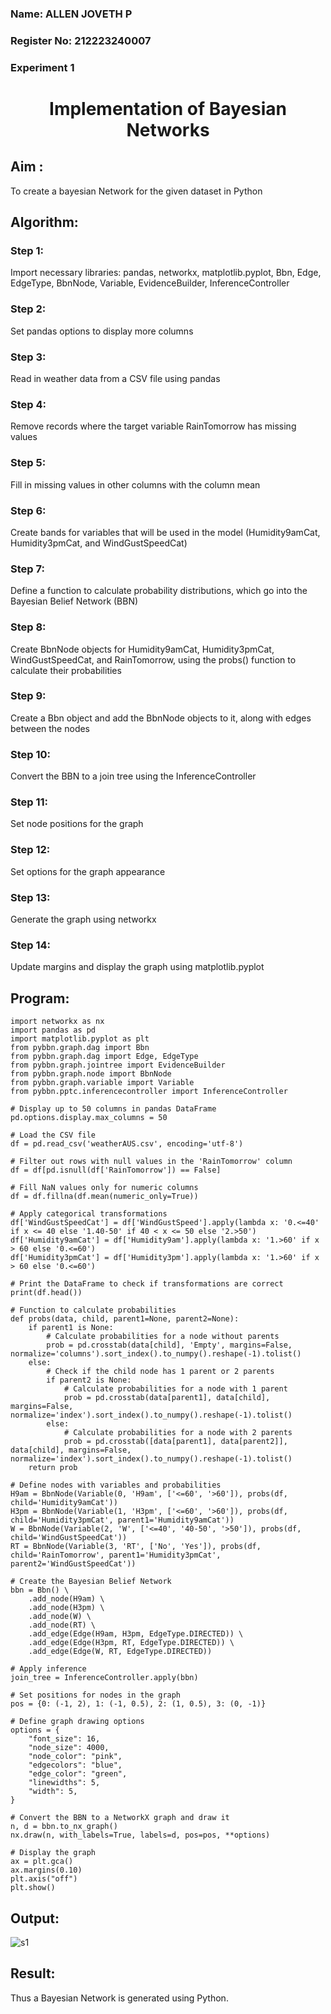 <H3> Name: ALLEN JOVETH P </H3>
<H3>Register No: 212223240007 </H3>
<H3> Experiment 1</H3>

<H1 ALIGN=CENTER> Implementation of Bayesian Networks</H1>

## Aim :
To create a bayesian Network for the given dataset in Python
## Algorithm:

### Step 1:
Import necessary libraries: pandas, networkx, matplotlib.pyplot, Bbn, Edge, EdgeType, BbnNode, Variable, EvidenceBuilder, InferenceController<br/>
### Step 2:
Set pandas options to display more columns<br/>
### Step 3:
Read in weather data from a CSV file using pandas<br/>
### Step 4:
Remove records where the target variable RainTomorrow has missing values<br/>
### Step 5:
Fill in missing values in other columns with the column mean<br/>
### Step 6:
Create bands for variables that will be used in the model (Humidity9amCat, Humidity3pmCat, and WindGustSpeedCat)<br/>
### Step 7:
Define a function to calculate probability distributions, which go into the Bayesian Belief Network (BBN)<br/>
### Step 8:
Create BbnNode objects for Humidity9amCat, Humidity3pmCat, WindGustSpeedCat, and RainTomorrow, using the probs() function to calculate their probabilities<br/>
### Step 9:
Create a Bbn object and add the BbnNode objects to it, along with edges between the nodes<br/>
### Step 10:
Convert the BBN to a join tree using the InferenceController<br/>
### Step 11:
Set node positions for the graph<br/>
### Step 12:
Set options for the graph appearance<br/>
### Step 13:
Generate the graph using networkx<br/>
### Step 14:
Update margins and display the graph using matplotlib.pyplot<br/>

## Program:
```
import networkx as nx
import pandas as pd
import matplotlib.pyplot as plt
from pybbn.graph.dag import Bbn
from pybbn.graph.dag import Edge, EdgeType
from pybbn.graph.jointree import EvidenceBuilder
from pybbn.graph.node import BbnNode
from pybbn.graph.variable import Variable
from pybbn.pptc.inferencecontroller import InferenceController

# Display up to 50 columns in pandas DataFrame
pd.options.display.max_columns = 50

# Load the CSV file
df = pd.read_csv('weatherAUS.csv', encoding='utf-8')

# Filter out rows with null values in the 'RainTomorrow' column
df = df[pd.isnull(df['RainTomorrow']) == False]

# Fill NaN values only for numeric columns
df = df.fillna(df.mean(numeric_only=True))

# Apply categorical transformations
df['WindGustSpeedCat'] = df['WindGustSpeed'].apply(lambda x: '0.<=40' if x <= 40 else '1.40-50' if 40 < x <= 50 else '2.>50')
df['Humidity9amCat'] = df['Humidity9am'].apply(lambda x: '1.>60' if x > 60 else '0.<=60')
df['Humidity3pmCat'] = df['Humidity3pm'].apply(lambda x: '1.>60' if x > 60 else '0.<=60')

# Print the DataFrame to check if transformations are correct
print(df.head())

# Function to calculate probabilities
def probs(data, child, parent1=None, parent2=None):
    if parent1 is None:
        # Calculate probabilities for a node without parents
        prob = pd.crosstab(data[child], 'Empty', margins=False, normalize='columns').sort_index().to_numpy().reshape(-1).tolist()
    else:
        # Check if the child node has 1 parent or 2 parents
        if parent2 is None:
            # Calculate probabilities for a node with 1 parent
            prob = pd.crosstab(data[parent1], data[child], margins=False, normalize='index').sort_index().to_numpy().reshape(-1).tolist()
        else:
            # Calculate probabilities for a node with 2 parents
            prob = pd.crosstab([data[parent1], data[parent2]], data[child], margins=False, normalize='index').sort_index().to_numpy().reshape(-1).tolist()
    return prob

# Define nodes with variables and probabilities
H9am = BbnNode(Variable(0, 'H9am', ['<=60', '>60']), probs(df, child='Humidity9amCat'))
H3pm = BbnNode(Variable(1, 'H3pm', ['<=60', '>60']), probs(df, child='Humidity3pmCat', parent1='Humidity9amCat'))
W = BbnNode(Variable(2, 'W', ['<=40', '40-50', '>50']), probs(df, child='WindGustSpeedCat'))
RT = BbnNode(Variable(3, 'RT', ['No', 'Yes']), probs(df, child='RainTomorrow', parent1='Humidity3pmCat', parent2='WindGustSpeedCat'))

# Create the Bayesian Belief Network
bbn = Bbn() \
    .add_node(H9am) \
    .add_node(H3pm) \
    .add_node(W) \
    .add_node(RT) \
    .add_edge(Edge(H9am, H3pm, EdgeType.DIRECTED)) \
    .add_edge(Edge(H3pm, RT, EdgeType.DIRECTED)) \
    .add_edge(Edge(W, RT, EdgeType.DIRECTED))

# Apply inference
join_tree = InferenceController.apply(bbn)

# Set positions for nodes in the graph
pos = {0: (-1, 2), 1: (-1, 0.5), 2: (1, 0.5), 3: (0, -1)}

# Define graph drawing options
options = {
    "font_size": 16,
    "node_size": 4000,
    "node_color": "pink",
    "edgecolors": "blue",
    "edge_color": "green",
    "linewidths": 5,
    "width": 5,
}

# Convert the BBN to a NetworkX graph and draw it
n, d = bbn.to_nx_graph()
nx.draw(n, with_labels=True, labels=d, pos=pos, **options)

# Display the graph
ax = plt.gca()
ax.margins(0.10)
plt.axis("off")
plt.show()
```

## Output:
![s1](https://github.com/user-attachments/assets/ea992879-1384-4801-a3db-5a003fe06d7f)


## Result:
   Thus a Bayesian Network is generated using Python.

